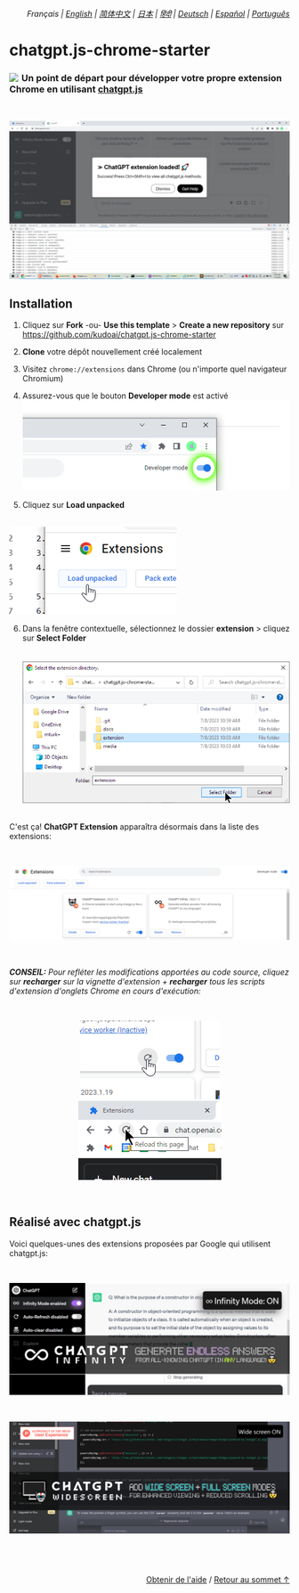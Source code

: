 <div align="right">

###### Français | <a href="../..#readme">English</a> | <a href="../zh-cn#readme">简体中文</a> | <a href="../ja#readme">日本</a> | <a href="../hi#readme">हिंदी</a> | <a href="../de#readme">Deutsch</a> | <a href="../es#readme">Español</a> | <a href="../pt#readme">Português</a>

</div>

# chatgpt.js-chrome-starter

<h3><img style="margin: 0 2px -1px 0" height=16 src="https://www.google.com/chrome/static/images/favicons/apple-icon-60x60.png"> Un point de départ pour développer votre propre extension Chrome en utilisant <a href="https://github.com/kudoai/chatgpt.js">chatgpt.js</a></h3>

<br>

![](../../media/images/screenshots/extension-loaded.png)

## Installation

1. Cliquez sur **Fork** -ou- **Use this template** > **Create a new repository** sur https://github.com/kudoai/chatgpt.js-chrome-starter

2. **Clone** votre dépôt nouvellement créé localement

3. Visitez `chrome://extensions` dans Chrome (ou n'importe quel navigateur Chromium)

4. Assurez-vous que le bouton **Developer mode** est activé<br>
![](../../media/images/screenshots/developer-mode-toggle.png)

5. Cliquez sur **Load unpacked**<br><br>
<img src="../../media/images/screenshots/load-unpacked-button.png">
<br>

6. Dans la fenêtre contextuelle, sélectionnez le dossier **extension** > cliquez sur **Select Folder**<br><br><br>
<img src="../../media/images/screenshots/select-extension-folder.png"><br><br>

C'est ça! **ChatGPT Extension** apparaîtra désormais dans la liste des extensions:

<br>

![](../../media/images/screenshots/chatgpt-extension-in-list.png)

<br>

_**CONSEIL:** Pour refléter les modifications apportées au code source, cliquez sur **recharger** sur la vignette d'extension + **recharger** tous les scripts d'extension d'onglets Chrome en cours d'exécution:_

<div align="center">

<br>

![](../../media/images/screenshots/reload-extension-button.png)
![](../../media/images/screenshots/reload-page-button.png)

<br>

</div>

## Réalisé avec chatgpt.js

Voici quelques-unes des extensions proposées par Google qui utilisent chatgpt.js:

<div align="center">

<br>

<a href="https://chatgptinfinity.com" target="_blank"><img width=777 src="https://raw.githubusercontent.com/adamlui/chatgpt-infinity/main/chrome/media/images/tiles/marquee-promo-tile-1400x560.png"></a>

<br>

<a href="https://chatgptwidescreen.com" target="_blank"><img width=777 src="https://raw.githubusercontent.com/adamlui/chatgpt-widescreen/main/chrome/media/images/tiles/marquee-promo-tile-1400x560.png"></a>

<br>

</div>

#

<div align="right"><a href="https://github.com/kudoai/chatgpt.js-chrome-starter/issues">Obtenir de l'aide</a> / <a href="#">Retour au sommet ↑</a></div>
